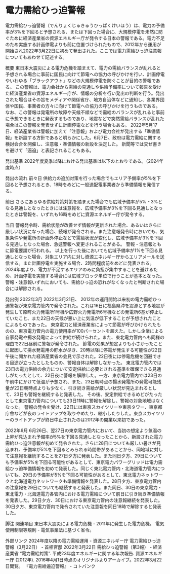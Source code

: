 # 電力需給ひっ迫警報

電力需給ひっ迫警報（でんりょくじゅきゅうひっぱくけいほう）は、電力の予備率が3%を下回ると予想される、または下回った場合に、大規模停電を未然に防ぐために経済産業省の資源エネルギー庁が発令する日本の警報である。電力不足のため実施する計画停電よりも前に位置づけられたもので、2012年から運用が開始され2022年3月22日に初めて発出された。ここでは電力需給ひっ迫注意報についてもあわせて記述する。

概要
東日本大震災による電力危機を踏まえて、電力の需給バランスが乱れると予想される場合に事前に国民に向けて節電への協力の呼びかけを行い、計画停電やいわゆる「ブラックアウト」などの大規模停電を防ぐことが目的の警報である。
この警報は、電力会社から需給の見通しや供給予備率について報告を受けた経済産業省の資源エネルギー庁が、情報の分析を行い発出の判断を行う。発出された場合はその旨をメディアや関係省庁、地方自治体などに通知し、各業界団体や国民、事業者の方々に向けて節電への協力の呼びかけを行うものである。
なお、この警報は発電所の故障や天候不順などで需給のバランスが乱れると事前に予想できるときに発表するものであり、地震などで突然需給バランスが乱れた場合はこの警報を発表せずに計画停電などを行う場合もある。
2022年5月17日、経済産業省は警報に加えて「注意報」および電力会社が発出する「準備情報」を新設する方針であると明らかにした。6月7日、政府は電力需給に関する検討会合を開催し、注意報・準備情報の新設を決定した。
新聞等では交ぜ書きを避けて「逼迫」と表記されることもある。

発出基準
2022年度夏季以降における発出基準は以下のとおりである。（2024年度時点）

発出の流れ
前々日
供給力の追加対策を行った場合でもエリア予備率が5%を下回ると予想されるとき、18時をめどに一般送配電事業者から準備情報を発信する。

前日
さらにあらゆる供給対策対策を踏まえた場合でも広域予備率が5% - 3%となる見通しとなったときには注意報を、広域予備率が3%を下回る見通しとなったときは警報を、いずれも16時をめどに資源エネルギー庁が発令する。

当日
警報発令時、需給状態が改善せず情報が更新された場合、あるいはさらに厳しい状況になった場合、続報が発令される。また注意報発令時においても、気象条件や発電所の計画外停止などで需給状況が変化し、広域予備率が3%を下回る見通しとなった場合、急遽警報へ変更されることがある。
警報・注意報ともに節電要請が行われる。
以上を行った後においても広域予備率が1%を下回る見通しとなった場合、対象エリア内に対し資源エネルギー庁からエリアメールを送信する。また計画停電を実施する場合、2時間程度前をめどに発表される。2024年度より、電力が不足するエリアのみに負担が集中することを避けるため、計画停電を実施する場合には広域ブロック単位で行うことが基本となった。
警報・注意報いずれにおいても、需給ひっ迫の恐れがなくなったと判断された場合には解除される。

発出例
2022年3月
2022年3月21日、 2012年の運用開始以来初の電力需給ひっ迫警報が東京電力管内で発令された。これは16日に福島県沖を震源とする地震が発生して原町火力発電所1号機や広野火力発電所6号機などの発電所6基が停止していたこと、また22日の天候が悪い上に気温が低下することが予想されたことによるものであった。
東京電力と経済産業省によって節電が呼びかけられたものの、東京電力管内の電力使用率が100パーセントを超えた。しかし企業による自家発電や揚水発電によって供給が続けられた。また、東北電力管内へも同様の理由で22日昼前に警報が発令された。
節電の効果が想定よりも小さかったことに起因して揚水発電用の貯水が尽き、20時以降に停電が発生する可能性が22日午後に開かれた経済産業省の会見で示された。22日夜には停電危機を回避できる目途が立ったとしたものの、警報自体は解除しなかった。
東北電力管内では23日の電力供給の余力について安定供給に必要とされる基準を確保できる見通しがたったとして、22日夜に警報を解除した。一方、東京電力管内では23日の午前中にかけて低温が予想され、また、23日朝時点の揚水発電所の発電可能残量が22日朝時点よりも少なく、引き続き需給が厳しい状況が見込まれるとして、23日も警報を継続すると発表した。
その後、安定供給できるめどがたったとして東京電力管内についても23日11時に警報を解除し、警報の対象地域はなくなった。
警報の発令を受け、22日には東京スカイツリーや東京タワー、東京都庁舎などが夜のライトアップを取りやめたり、縮小したりした。東京スカイツリーのライトアップが終日中止されたのは2012年の開業以来初であった。

2022年6月
6月26日、翌27日の東京電力管内において、当初の想定より気温の上昇が見込まれ予備率が5%を下回る見通しとなったことから、新設された電力需給ひっ迫注意報が初めて発令された。さらに28日についても厳しい暑さが見込まれ、予備率が5%を下回るとみられる時間帯があることから、同地域に対して注意報を継続することを27日夕方に発表した。また同日夕方、29日についても予備率が5%を下回る可能性があるとして、東京電力パワーグリッドは電力需給ひっ迫準備情報を初めて発表した。同じく東北電力管内・北海道電力管内についても、29日の予備率が5%を下回る可能性があるとして、東北電力ネットワークと北海道電力ネットワークも準備情報を発表した。28日夕方、東京電力管内の注意報を29日についても継続すると発表した。また同日、30日の東京電力・東北電力・北海道電力各管内における電力需給について前日に引き続き準備情報を発表した。29日夕方、30日における東京電力管内の注意報継続を発表した。30日夕方、東京電力管内で発令されていた注意報を同日18時で解除すると発表した。

脚注
関連項目
東日本大震災による電力危機 - 2011年に発生した電力危機。
電気使用制限等規則 - 電気事業法に基づく省令。

外部リンク
2024年度以降の電力需給運用 - 資源エネルギー庁
電力需給ひっ迫警報（3月22日） - 首相官邸
2022年3月22日 需給ひっ迫警報（第3報） - 経済産業省
“電力需給対策”. 平成23年度エネルギーに関する年次報告.   資源エネルギー庁 (2012年). 2016年4月1日時点のオリジナルよりアーカイブ。2022年3月22日閲覧。
『電力需給逼迫警報』 - コトバンク